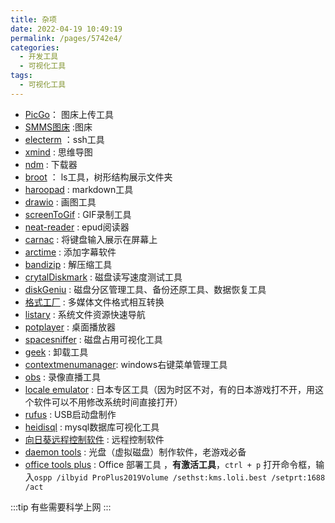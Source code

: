 ```yaml
---
title: 杂项
date: 2022-04-19 10:49:19
permalink: /pages/5742e4/
categories:
  - 开发工具
  - 可视化工具
tags:
  - 可视化工具
---
```





- [PicGo](https://github.com/Molunerfinn/PicGo)： 图床上传工具
- [SMMS图床](https://sm.ms) :图床
- [electerm](https://electerm.html5beta.com/) ：ssh工具
- [xmind](https://www.xmind.cn/) : 思维导图
- [ndm](https://www.neatdownloadmanager.com/index.php/en/) : 下载器
- [broot](https://dystroy.org/broot/) ： ls工具，树形结构展示文件夹
- [haroopad](http://pad.haroopress.com/) : markdown工具
- [drawio](https://github.com/jgraph/drawio-desktop) : 画图工具
- [screenToGif](https://www.screentogif.com/) : GIF录制工具
- [neat-reader](https://www.neat-reader.cn/) : epud阅读器
- [carnac](http://code52.org/carnac/) : 将键盘输入展示在屏幕上
- [arctime](https://arctime.org/) : 添加字幕软件
- [bandizip](https://cn.bandisoft.com/bandizip/) : 解压缩工具
- [crytalDiskmark](https://crystalmark.info/en/software/crystaldiskmark/) : 磁盘读写速度测试工具
- [diskGeniu](https://www.diskgenius.cn/) : 磁盘分区管理工具、备份还原工具、数据恢复工具
- [格式工厂](http://formatfactory.org/CN/index.html) : 多媒体文件格式相互转换
- [listary](https://www.listary.com/) : 系统文件资源快速导航
- [potplayer](http://www.potplayercn.com/) : 桌面播放器
- [spacesniffer](http://www.uderzo.it/main_products/space_sniffer/) : 磁盘占用可视化工具
- [geek](https://geekuninstaller.com/) : 卸载工具
- [contextmenumanager](https://bluepointlilac.github.io/ContextMenuManager/): windows右键菜单管理工具
- [obs](https://obsproject.com/zh-cn) : 录像直播工具
- [locale emulator](https://pooi.moe/Locale-Emulator/) : 日本专区工具（因为时区不对，有的日本游戏打不开，用这个软件可以不用修改系统时间直接打开）
- [rufus](https://rufus.ie/zh/) : USB启动盘制作
- [heidisql](https://www.heidisql.com/) : mysql数据库可视化工具
- [向日葵远程控制软件](https://sunlogin.oray.com/) : 远程控制软件
- [daemon tools](https://www.daemon-tools.cc/chn/home) : 光盘（虚拟磁盘）制作软件，老游戏必备
- [office tools plus](https://otp.landian.vip/zh-cn/) : Office 部署工具 ，**有激活工具**，`ctrl + p` 打开命令框，输入`ospp /ilbyid ProPlus2019Volume /sethst:kms.loli.best /setprt:1688 /act`

:::tip
有些需要科学上网
:::